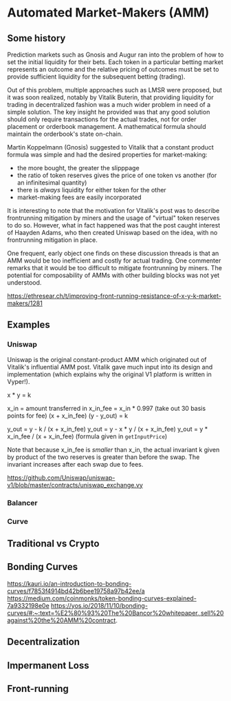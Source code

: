 # Automated Market-Makers (AMM)

## Some history
Prediction markets such as Gnosis and Augur ran into the problem of how to set the initial liquidity for their bets.  Each token in a particular betting market represents an outcome and the relative pricing of outcomes must be set to provide sufficient liquidity for the subsequent betting (trading).

Out of this problem, multiple approaches such as LMSR were proposed, but it was soon realized, notably by Vitalik Buterin, that providing liquidity for trading in decentralized fashion was a much wider problem in need of a simple solution.  The key insight he provided was that any good solution should only require transactions for the actual trades, not for order placement or orderbook management.  A mathematical formula should maintain the orderbook's state on-chain.

Martin Koppelmann (Gnosis) suggested to Vitalik that a constant product formula was simple and had the desired properties for market-making:
- the more bought, the greater the slipppage
- the ratio of token reserves gives the price of one token vs another (for an infinitesimal quantity)
- there is *always* liquidity for either token for the other
- market-making fees are easily incorporated


It is interesting to note that the motivation for Vitalik's post was to describe frontrunning mitigation by miners and the usage of "virtual" token reserves to do so.  However, what in fact happened was that the post caught interest of Haayden Adams, who then created Uniswap based on the idea, with no frontrunning mitigation in place.

One frequent, early object one finds on these discussion threads is that an AMM would be too inefficient and costly for actual trading.  One commenter remarks that it would be too difficult to mitigate frontrunning by miners.  The potential for composability of AMMs with other building blocks was not yet understood.

https://ethresear.ch/t/improving-front-running-resistance-of-x-y-k-market-makers/1281

## Examples

### Uniswap

Uniswap is the original constant-product AMM which originated out of Vitalik's influential AMM post.  Vitalik gave much input into its design and implementation (which explains why the original V1 platform is written in Vyper!).  

x * y = k

x_in = amount transferred in
x_in_fee = x_in * 0.997 (take out 30 basis points for fee)
(x + x_in_fee) (y - y_out) = k

y_out = y - k /  (x + x_in_fee) 
y_out = y - x * y / (x + x_in_fee)
y_out = y * x_in_fee / (x + x_in_fee)     (formula given in `getInputPrice`) 

Note that because x_in_fee is *smaller* than x_in, the actual invariant k given by product of the two reserves is greater than before the swap.  The invariant increases after each swap due to fees.

https://github.com/Uniswap/uniswap-v1/blob/master/contracts/uniswap_exchange.vy

### Balancer



### Curve



## Traditional vs Crypto

## Bonding Curves
https://kauri.io/an-introduction-to-bonding-curves/f7853f4914bd42b6bee19758a97b42ee/a
https://medium.com/coinmonks/token-bonding-curves-explained-7a9332198e0e
https://yos.io/2018/11/10/bonding-curves/#:~:text=%E2%80%93%20The%20Bancor%20whitepaper.,sell%20against%20the%20AMM%20contract.

## Decentralization

## Impermanent Loss

## Front-running
